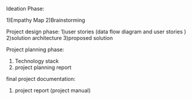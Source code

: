 Ideation Phase:

1)Empathy Map
2)Brainstorming

Project design phase:
1)user stories (data flow diagram and user stories  )
2)solution architecture
3)proposed solution

Project planning phase:
1) Technology stack
2) project planning report
   
final project documentation:
1) project report (project manual)
